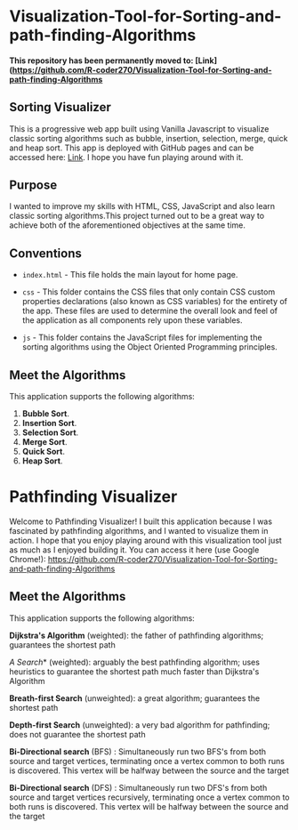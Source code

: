 # Visualization-Tool-for-Sorting-and-path-finding-Algorithms
#### This repository has been permanently moved to: [Link](https://github.com/R-coder270/Visualization-Tool-for-Sorting-and-path-finding-Algorithms

## Sorting Visualizer
This is a progressive web app built using Vanilla Javascript to visualize classic sorting algorithms such as bubble, insertion, selection, merge, quick and heap sort. This app is deployed with GitHub pages and can be accessed here: [Link](https://github.com/R-coder270/Visualization-Tool-for-Sorting-and-path-finding-Algorithms). I hope you have fun playing around with it.



## Purpose

I wanted to improve my skills with HTML, CSS, JavaScript and also learn classic sorting algorithms.This project turned out to be a great way to achieve both of the aforementioned objectives at the same time.

## Conventions

* `index.html` - This file holds the main layout for home page.

* `css` - This folder contains the CSS files that only contain CSS custom properties declarations (also known as CSS variables) for the entirety of the app. These files are used to determine the overall look and feel of the application as all components rely upon these variables.

* `js` - This folder contains the JavaScript files for implementing the sorting algorithms using the Object Oriented Programming principles.

## Meet the Algorithms

This application supports the following algorithms:

1. **Bubble Sort**.
2. **Insertion Sort**.
3. **Selection Sort**.
4. **Merge Sort**.
5. **Quick Sort**.
2. **Heap Sort**.

# Pathfinding Visualizer

Welcome to Pathfinding Visualizer! I built this application because I was fascinated by pathfinding algorithms, and I wanted to visualize them in action. I hope that you enjoy playing around with this visualization tool just as much as I enjoyed building it. You can access it here (use Google Chrome!): https://github.com/R-coder270/Visualization-Tool-for-Sorting-and-path-finding-Algorithms

## Meet the Algorithms

This application supports the following algorithms: 

**Dijkstra's Algorithm** (weighted): the father of pathfinding algorithms; guarantees the shortest path

**A* Search** (weighted): arguably the best pathfinding algorithm; uses heuristics to guarantee the shortest path much faster than Dijkstra's Algorithm

**Breath-first Search** (unweighted): a great algorithm; guarantees the shortest path

**Depth-first Search** (unweighted): a very bad algorithm for pathfinding; does not guarantee the shortest path

**Bi-Directional search** (BFS) : Simultaneously run two BFS's from both source and target vertices, terminating once a vertex common to both runs is discovered. This vertex will be halfway between the source and the target

**Bi-Directional search** (DFS) :  Simultaneously run two DFS's from both source and target vertices recursively, terminating once a vertex common to both runs is discovered. This vertex will be halfway between the source and the target






